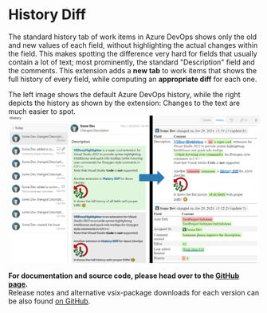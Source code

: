 # History Diff <!-- omit in toc -->

The standard history tab of work items in Azure DevOps shows only the old and new values of each field, without highlighting the actual changes within the field.
This makes spotting the difference very hard for fields that usually contain a lot of text; most prominently, the standard "Description" field and the comments.
This extension adds a **new tab** to work items that shows the full history of every field, while computing an **appropriate diff** for each one.

The left image shows the default Azure DevOps history, while the right depicts the history as shown by the extension:
Changes to the text are much easier to spot.
![Example comparison](images/HistoryComparison.png)


**For documentation and source code, please head over to the [GitHub page](https://github.com/Sedeniono/ADO-History-Diff).**  
Release notes and alternative vsix-package downloads for each version can be also found [on GitHub](https://github.com/Sedeniono/ADO-History-Diff/releases).
